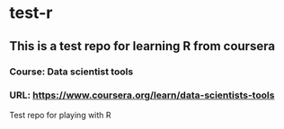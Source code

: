 # test-r
## This is a test repo for learning R from coursera
### Course: Data scientist tools
### URL:    https://www.coursera.org/learn/data-scientists-tools
Test repo for playing with R
